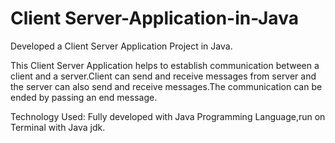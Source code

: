 # Client Server-Application-in-Java

Developed a Client Server Application Project in Java.

This Client Server Application helps to establish communication between a client and a server.Client can send and receive messages from server and the server can also 
send and receive messages.The communication can be ended by passing an end message.

Technology Used: Fully developed with Java Programming Language,run on Terminal with Java jdk.
 
